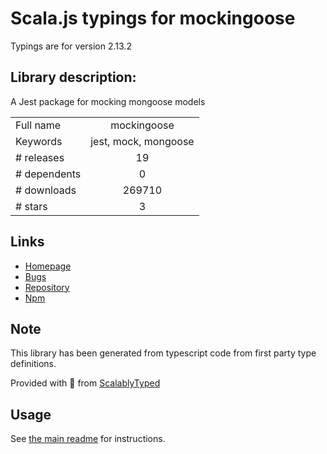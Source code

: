 
# Scala.js typings for mockingoose

Typings are for version 2.13.2

## Library description:
A Jest package for mocking mongoose models

|                    |                 |
| ------------------ | :-------------: |
| Full name          | mockingoose |
| Keywords           | jest, mock, mongoose |
| # releases         | 19 |
| # dependents       | 0 |
| # downloads        | 269710 |
| # stars            | 3 |

## Links
- [Homepage](https://github.com/alonronin/mockingoose#readme)
- [Bugs](https://github.com/alonronin/mockingoose/issues)
- [Repository](https://github.com/alonronin/mockingoose)
- [Npm](https://www.npmjs.com/package/mockingoose)
    


## Note
This library has been generated from typescript code from first party type definitions.

Provided with :purple_heart: from [ScalablyTyped](https://github.com/oyvindberg/ScalablyTyped)

## Usage
See [the main readme](../../readme.md) for instructions.


